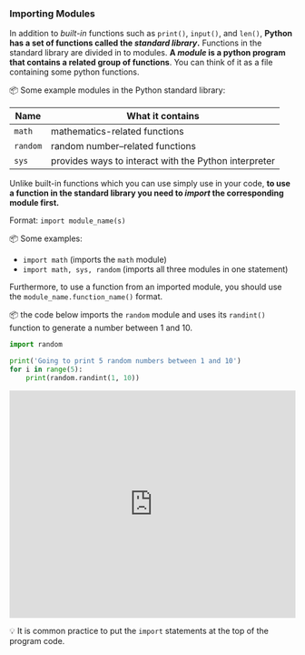 ### Importing Modules

In addition to _built-in_ functions such as `print()`, `input()`, and `len()`, **Python has a set of functions called the _standard library_.** Functions in the standard library are divided in to modules. **A _module_ is a python program that contains a related group of functions**. You can think of it as a file containing some python functions.

<tip-box> 

:package: Some example modules in the Python standard library:

Name | What it contains
---- | ----------------
`math` | mathematics-related functions
`random` | random number–related functions
`sys` | provides ways to interact with the Python interpreter

</tip-box>
 
Unlike built-in functions which you can use simply use in your code, **to use a function in the standard library you need to _import_ the corresponding module first.**

Format: `import module_name(s)`

:package: Some examples:
* `import math` (imports the `math` module)
* `import math, sys, random` (imports all three modules in one statement)

Furthermore, to use a function from an imported module, you should use the `module_name.function_name()` format.

<tip-box>

:package: the code below imports the `random` module and uses its `randint()` function to generate a number between 1 and 10. 


```python
import random

print('Going to print 5 random numbers between 1 and 10')
for i in range(5):
    print(random.randint(1, 10))
```

<panel type="seamless" header="%%:computer: Try your own%%">

<iframe height="400px" width="100%" src="https://repl.it/@pythonbasics/five-randoms?lite=true" scrolling="no" frameborder="no" allowtransparency="true" allowfullscreen="true" sandbox="allow-forms allow-pointer-lock allow-popups allow-same-origin allow-scripts allow-modals"></iframe>

</panel><p/>

</tip-box>

:bulb: It is common practice to put the `import` statements at the top of the program code.

<panel type="danger" header=":muscle: Exercise: Circle Area" expanded no-close>
  <include src="e-circleArea.md" />
</panel><p/>
